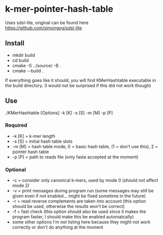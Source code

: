 # k-mer-pointer-hash-table

Uses sdsl-lite, original can be found here https://github.com/simongog/sdsl-lite

## Install

- mkdir build
- cd build 
- cmake -S ../source/ -B .
- cmake --build .

If everything goes like it should, you will find KMerHashtable executable in the build directory. (I would not be surprised if this did not work though)

## Use

./KMerHashtable [Options] -k [K] -s [S] -m [M] -p [P]

### Required 
- -k [K] = k-mer length
- -s [S] = initial hash table slots
- -m [M] = hash table mode, 0 = basic hash table, (1 = don't use this), 2 = pointer hash table
- -p [P] = path to reads file (only fasta accepted at the moment)

### Optional 
- -c = consider only canonical k-mers, used by mode 0 (should not affect mode 2)
- -v = print messages during program run (some messages may still be given even if not enabled... might be fixed sometime in the future)
- -r = read reverse complements are taken into account (this option should be used, otherwise the results won't be correct)
- -f = fast check (this option should also be used since it makes the program faster, I should make this be enabled automatcally)
- some other options I'm not listing here because they might not work correctly or don't do anything at the moment

